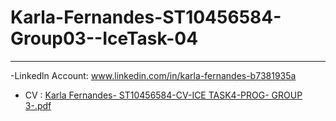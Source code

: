 # Karla-Fernandes-ST10456584-Group03--IceTask-04
------------------------------------------------------------
-Linkedln Account:
www.linkedin.com/in/karla-fernandes-b7381935a

- CV :
[Karla Fernandes- ST10456584-CV-ICE TASK4-PROG- GROUP 3-.pdf](https://github.com/user-attachments/files/19609074/Karla.Fernandes-.ST10456584-CV-ICE.TASK4-PROG-.GROUP.3-.pdf)
